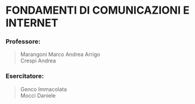 # FONDAMENTI DI COMUNICAZIONI E INTERNET

### Professore:
> Marangoni Marco Andrea Arrigo  
> Crespi Andrea
### Esercitatore:
> Genco Immacolata  
> Mocci Daniele
